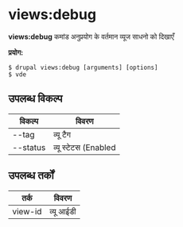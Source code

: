 # views:debug
**views:debug** कमांड अनुप्रयोग के वर्तमान व्यूज साधनो को दिखाएँ

**प्रयोग:**
```
$ drupal views:debug [arguments] [options] 
$ vde  
```

## उपलब्ध विकल्प
विकल्प | विवरण
-------|-------------
--tag | व्यू टैग
--status | व्यू स्टेटस (Enabled|Disabled)

## उपलब्ध तर्कों
तर्क | विवरण
---------|-------------
view-id | व्यू आईडी
